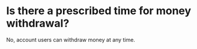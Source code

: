 # Is there a prescribed time for money withdrawal?

No, account users can withdraw money at any time.
